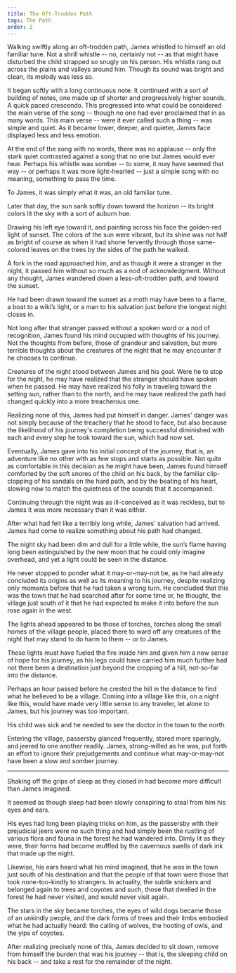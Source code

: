 ```yaml
---
title: The Oft-Trodden Path
tags: The Path
order: 2
---
```


Walking swiftly along an oft-trodden path, James whistled to himself an old familiar tune. Not a shrill whistle -- no, certainly not -- as that might have disturbed the child strapped so snugly on his person. His whistle rang out across the plains and valleys around him. Though its sound was bright and clean, its melody was less so.

<!--more-->

It began softly with a long continuous note. It continued with a sort of building of notes, one made up of shorter and progressively higher sounds. A quick paced crescendo. This progressed into what could be considered the main verse of the song -- though no one had ever proclaimed that in as many words. This main verse -- were it ever called such a thing -- was simple and quiet. As it became lower, deeper, and quieter, James face displayed less and less emotion.

At the end of the song with no words, there was no applause -- only the stark quiet contrasted against a song that no one but James would ever hear. Perhaps his whistle was somber -- to some, it may have seemed that way -- or perhaps it was more light-hearted -- just a simple song with no meaning, something to pass the time.

To James, it was simply what it was, an old familiar tune.

Later that day, the sun sank softly down toward the horizon -- its bright colors lit the sky with a sort of auburn hue.

Drawing his left eye toward it, and painting across his face the golden-red light of sunset. The colors of the sun were vibrant, but its shine was not half as bright of course as when it had shone fervently through those same-colored leaves on the trees by the sides of the path he walked.

A fork in the road approached him, and as though it were a stranger in the night, it passed him without so much as a nod of acknowledgment. Without any thought, James wandered down a less-oft-trodden path, and toward the sunset.

He had been drawn toward the sunset as a moth may have been to a flame, a boat to a wiki’s light, or a man to his salvation just before the longest night closes in.

Not long after that stranger passed without a spoken word or a nod of recognition, James found his mind occupied with thoughts of his journey. Not the thoughts from before, those of grandeur and salvation, but more terrible thoughts about the creatures of the night that he may encounter if he chooses to continue.

Creatures of the night stood between James and his goal. Were he to stop for the night, he may have realized that the stranger should have spoken when he passed. He may have realized his folly in traveling toward the setting sun, rather than to the north, and he may have realized the path had changed quickly into a more treacherous one.

Realizing none of this, James had put himself in danger. James' danger was not simply because of the treachery that he stood to face, but also because the likelihood of his journey's completion being successful diminished with each and every step he took toward the sun, which had now set.

Eventually, James gave into his initial concept of the journey, that is, an adventure like no other with as few stops and starts as possible. Not quite as comfortable in this decision as he might have been, James found himself comforted by the soft snores of the child on his back, by the familiar clip-clopping of his sandals on the hard path, and by the beating of his heart, slowing now to match the quietness of the sounds that it accompanied.

Continuing through the night was as ill-conceived as it was reckless, but to James it was more necessary than it was either.

After what had felt like a terribly long while, James' salvation had arrived. James had come to realize something about his path had changed.

The night sky had been dim and dull for a little while, the sun’s flame having long been extinguished by the new moon that he could only imagine overhead, and yet a light could be seen in the distance.

He never stopped to ponder what it may-or-may-not be, as he had already concluded its origins as well as its meaning to his journey, despite realizing only moments before that he had taken a wrong turn. He concluded that this was the town that he had searched after for some time or, he thought, the village just south of it that he had expected to make it into before the sun rose again in the west.

The lights ahead appeared to be those of torches, torches along the small homes of the village people, placed there to ward off any creatures of the night that may stand to do harm to them -- or to James.

These lights must have fueled the fire inside him and given him a new sense of hope for his journey, as his legs could have carried him much further had not there been a destination just beyond the cropping of a hill, not-so-far into the distance.

Perhaps an hour passed before he crested the hill in the distance to find what he believed to be a village. Coming into a village like this, on a night like this, would have made very little sense to any traveler, let alone to James, but his journey was too important.

His child was sick and he needed to see the doctor in the town to the north.

Entering the village, passersby glanced frequently, stared more sparingly, and jeered to one another readily. James, strong-willed as he was, put forth an effort to ignore their prejudgements and continue what may-or-may-not have been a slow and somber journey.

---

Shaking off the grips of sleep as they closed in had become more difficult than James imagined.

It seemed as though sleep had been slowly conspiring to steal from him his eyes and ears.

His eyes had long been playing tricks on him, as the passersby with their prejudicial jeers were no such thing and had simply been the rustling of various flora and fauna in the forest he had wandered into. Dimly lit as they were, their forms had become muffled by the cavernous swells of dark ink that made up the night.

Likewise, his ears heard what his mind imagined, that he was in the town just south of his destination and that the people of that town were those that took none-too-kindly to strangers. In actuality, the subtle snickers and belonged again to trees and coyotes and such, those that dwelled in the forest he had never visited, and would never visit again.

The stars in the sky became torches, the eyes of wild dogs became those of an unkindly people, and the dark forms of trees and their limbs embodied what he had actually heard: the calling of wolves, the hooting of owls, and the yips of coyotes.

After realizing precisely none of this, James decided to sit down, remove from himself the burden that was his journey -- that is, the sleeping child on his back -- and take a rest for the remainder of the night.
